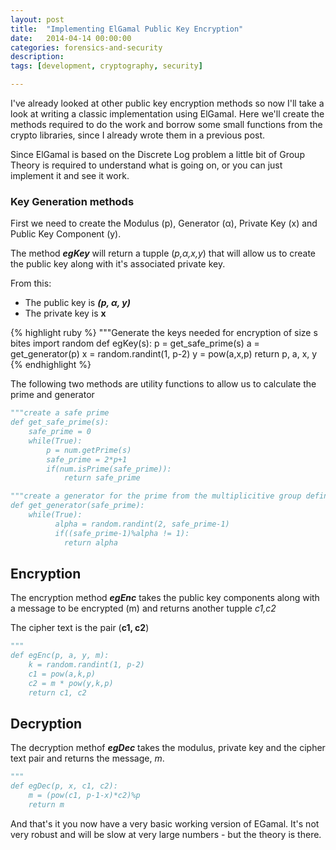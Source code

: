 ```yaml
---
layout: post
title:  "Implementing ElGamal Public Key Encryption"
date:   2014-04-14 00:00:00
categories: forensics-and-security
description:
tags: [development, cryptography, security]

---
```


I've already looked at other public key encryption methods so now I'll take a look at writing a classic implementation using ElGamaI. Here we'll create the methods required to do the work and borrow some small functions from the crypto libraries, since I already wrote them in a previous post.

Since ElGamal is based on the Discrete Log problem a little bit of Group Theory is required to understand what is going on, or you can just implement it and see it work.

### Key Generation methods

First we need to create the Modulus (p), Generator (α), Private Key (x) and Public Key Component (y).

The method ***egKey*** will return a tupple (*p,α,x,y*) that will allow us to create the public key along with it's associated private key.

From this:

- The public key is ***(p, α, y)***- The private key is **x**

{% highlight ruby %}
"""Generate the keys needed for encryption of size s bites
import random
def egKey(s):
	p = get_safe_prime(s)
	a = get_generator(p)
	x = random.randint(1, p-2)
	y = pow(a,x,p)
	return p, a, x, y
{% endhighlight %}
<linebreak>

The following two methods are utility functions to allow us to calculate the prime and generator

``` python
"""create a safe prime
def get_safe_prime(s):
	safe_prime = 0
	while(True):
		p = num.getPrime(s)
		safe_prime = 2*p+1
		if(num.isPrime(safe_prime)):
			return safe_prime
```

``` python
"""create a generator for the prime from the multiplicitive group defined by the safe prime
def get_generator(safe_prime):
	while(True):
          alpha = random.randint(2, safe_prime-1)
          if((safe_prime-1)%alpha != 1):
            return alpha
```

## Encryption

The encryption method ***egEnc*** takes the public key components along with a message to be encrypted (m) and returns another tupple *c1,c2*

The cipher text is the pair (**c1, c2**)

```python
"""
def egEnc(p, a, y, m):
	k = random.randint(1, p-2)
	c1 = pow(a,k,p)
	c2 = m * pow(y,k,p)
	return c1, c2
```

## Decryption

The decryption methof ***egDec*** takes the modulus, private key and the cipher text pair and returns the message, *m*.

```python
"""
def egDec(p, x, c1, c2):
	m = (pow(c1, p-1-x)*c2)%p
	return m
```


And that's it you now have a very basic working version of EGamal. It's not very robust and will be slow at very large numbers - but the theory is there.
